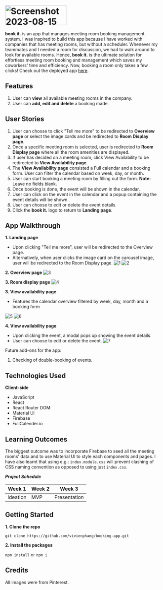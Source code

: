 # <img width="198" height="64" alt="Screenshot 2023-08-15 at 10 39 23 PM" src="https://github.com/vivienphang/booking-app/assets/101629147/dcac909f-b1d0-4f74-bd47-5638d7e6a0c7">


**book it.** is an app that manages meeting room booking management system. I was inspired to build this app because I have worked with companies that has meeting rooms, but without a scheduler. Whenever my teammates and I needed a room for discussion, we had to walk around to look for available rooms. Hence, **book it.** is the ultimate solution for effortless meeting room booking and management which saves my coworkers' time and efficiency. Now, booking a room only takes a few clicks! Check out the deployed app [here](https://book-it-topaz.vercel.app/).


## Features

1. User can **view** all available meeting rooms in the company.
2. User can **add, edit and delete** a booking made.

## User Stories

1. User can choose to click "Tell me more" to be redirected to **Overview page** or select the image cards and be redirected to **Room Display page**.
2. Once a specific meeting room is selected, user is redirected to **Room Display page** where all the room amenities are displayed.
3. If user has decided on a meeting room, click View Availability to be redirected to **View Availability page**.
4. The **View Availability page** consisted a Full calendar and a booking form. User can filter the calendar based on week, day, or month.
5. User can start booking a meeting room by filling out the form. **Note:** Leave no fields blank.
6. Once booking is done, the event will be shown in the calendar.
7. User can click on the event in the calendar and a popup containing the event details will be shown.
8. User can choose to edit or delete the event details.
9. Click the **book it.** logo to return to **Landing page**.


## App Walkthrough

**1. Landing page**

- Upon clicking "Tell me more", user will be redirected to the Overview page.
- Alternatively, when user clicks the image card on the carousel image, user will be redirected to the Room Display page.
![1](https://github.com/vivienphang/booking-app/assets/101629147/4b15f1e8-ee32-4ce2-beed-170bf6c610f5)
![2](https://github.com/vivienphang/booking-app/assets/101629147/7c0fc503-b1e2-438e-8849-a945c3a1184d)


**2. Overview page**
![3](https://github.com/vivienphang/booking-app/assets/101629147/02f48f66-8f44-4d2f-b291-037b616f8c4c)

**3. Room display page**
![4](https://github.com/vivienphang/booking-app/assets/101629147/0a8622b5-c15a-4b41-bb3f-664777a47553)

**3. View availability page** 

- Features the calendar overview filtered by week, day, month and a booking form

![5](https://github.com/vivienphang/booking-app/assets/101629147/47e50b49-1269-4706-8ad8-623aed224d12)
![6](https://github.com/vivienphang/booking-app/assets/101629147/e3cd2b05-d754-4253-ac99-6658b5a10b5c)

**4. View availability page** 

- Upon clicking the event, a modal pops up showing the event details.
- User can choose to edit or delete the event.
![7](https://github.com/vivienphang/booking-app/assets/101629147/76e34e99-07d0-49dc-990b-b31f7cc6a58a)

Future add-ons for the app:
1. Checking of double-booking of events.

## Technologies Used

**Client-side**

<ul>
<li>JavaScript</li>
<li>React</li>
<li>React Router DOM </li>
<li>Material UI</li>
<li>Firebase</li>
<li>FullCalender.io</li>
</ul>



## Learning Outcomes

The biggest outcome was to incorporate Firebase to seed all the meeting rooms' data and to use Material UI to style each components and pages. I have also learnt that using e.g.: ```index.module.css``` will prevent clashing of CSS naming convention as opposed to using just ```index.css```. 

**_Project Schedule_**

| Week 1   | Week 2  | Week 3       |
| -------- | ------- | ----------   |
| Ideation | MVP     | Presentation |

## Getting Started

**1. Clone the repo**

  `git clone https://github.com/vivienphang/booking-app.git`

**2. Install the packages**

  `npm install` or  `npm i`
  
## Credits
All images were from Pinterest.


